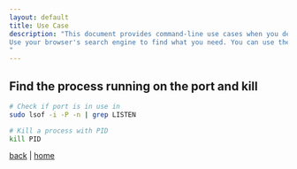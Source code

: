 ```yaml
---
layout: default
title: Use Case
description: "This document provides command-line use cases when you develop, code, DevOps, ... on a Linux environment.\n
Use your browser's search engine to find what you need. You can use the keyboard shortcut Ctrl + F.
"
---
```


## Find the process running on the port and kill

```bash
# Check if port is in use in
sudo lsof -i -P -n | grep LISTEN

# Kill a process with PID
kill PID
```

[back](../) | [home](/)
